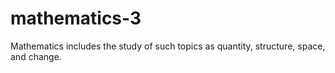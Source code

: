 # mathematics-3
Mathematics includes the study of such topics as quantity, structure, space, and change.
